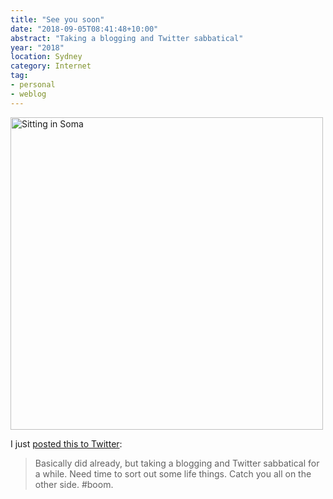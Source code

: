 ```yaml
---
title: "See you soon"
date: "2018-09-05T08:41:48+10:00"
abstract: "Taking a blogging and Twitter sabbatical"
year: "2018"
location: Sydney
category: Internet
tag:
- personal
- weblog
---
```

<p><img src="https://rubenerd.com/files/2018/outside-soma@1x.jpg" srcset="https://rubenerd.com/files/2018/outside-soma@1x.jpg 1x, https://rubenerd.com/files/2018/outside-soma@2x.jpg 2x" alt="Sitting in Soma" style="width:500px" /></p>

I just [posted this to Twitter]\:

> Basically did already, but taking a blogging and Twitter sabbatical for a while. Need time to sort out some life things. Catch you all on the other side. #boom.

[posted this to Twitter]: https://twitter.com/Rubenerd/status/1037203773402361856

